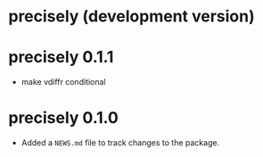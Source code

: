 # precisely (development version)

# precisely 0.1.1

* make vdiffr conditional

# precisely 0.1.0

* Added a `NEWS.md` file to track changes to the package.
